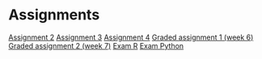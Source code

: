 # Assignments
[Assignment 2](https://github.com/furkan013/Assignments/blob/master/assignment2.ipynb) 
[Assignment 3](https://github.com/furkan013/Assignments/blob/master/assignment3%20(5).ipynb)
[Assignment 4](https://github.com/furkan013/Assignments/blob/master/assignment4.ipynb)
[Graded assignment 1 (week 6)](https://github.com/furkan013/Assignments/blob/master/Graded_assignment1%20(2).ipynb) 
[Graded assignment 2 (week 7)](https://github.com/furkan013/Assignments/blob/master/Graded_assignment_2.ipynb)
[Exam R](https://github.com/furkan013/Assignments/blob/master/Exam_student.ipynb)
[Exam Python](https://github.com/furkan013/Assignments/blob/master/exam_june_7_2018%20(2).ipynb)
